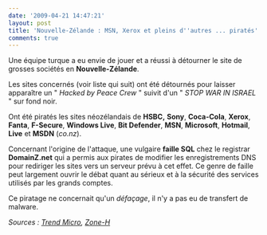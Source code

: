 ```yaml
---
date: '2009-04-21 14:47:21'
layout: post
title: 'Nouvelle-Zélande : MSN, Xerox et pleins d''autres ... piratés'
comments: true
---
```


Une équipe turque a eu envie de jouer et a réussi à détourner le site de grosses sociétés en **Nouvelle-Zélande**.

Les sites concernés (voir liste qui suit) ont été détournés pour laisser apparaître un " _Hacked by Peace Crew_ " suivit d'un " _STOP WAR IN ISRAEL_ " sur fond noir.

Ont été piratés les sites néozélandais de **HSBC,** **Sony**, **Coca-Cola**, **Xerox**, **Fanta**, **F-Secure**, **Windows Live**, **Bit Defender**, **MSN**, **Microsoft**, **Hotmail**, **Live** et **MSDN** (_co.nz_).

Concernant l'origine de l'attaque, une vulgaire **faille SQL** chez le registrar **DomainZ.net** qui a permis aux pirates de modifier les enregistrements DNS pour rediriger les sites vers un serveur prévu à cet effet. Ce genre de faille peut largement ouvrir le débat quant au sérieux et à la sécurité des services utilisés par les grands comptes.

Ce piratage ne concernait qu'un _défaçage_, il n'y a pas eu de transfert de malware.

*Sources : [Trend Micro](http://countermeasures.trendmicro.eu/microsoft-xerox-coca-cola-and-more-hacked/), [Zone-H](http://www.zone-h.org/news/id/4708)*
